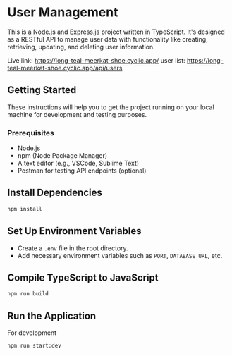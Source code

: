 # User Management

This is a Node.js and Express.js project written in TypeScript. It's designed as a RESTful API to manage user data with functionality like creating, retrieving, updating, and deleting user information.

Live link: https://long-teal-meerkat-shoe.cyclic.app/
user list: https://long-teal-meerkat-shoe.cyclic.app/api/users

## Getting Started

These instructions will help you to get the project running on your local machine for development and testing purposes.

### Prerequisites

- Node.js
- npm (Node Package Manager)
- A text editor (e.g., VSCode, Sublime Text)
- Postman for testing API endpoints (optional)

## Install Dependencies

```bash
npm install
```
## Set Up Environment Variables

- Create a `.env` file in the root directory.
- Add necessary environment variables such as `PORT`, `DATABASE_URL`, etc.

## Compile TypeScript to JavaScript

```bash
npm run build
```


## Run the Application

For development 

```bash
npm run start:dev
```
